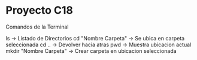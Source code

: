# Proyecto C18

Comandos de la Terminal 

ls -> Listado de Directorios
cd "Nombre Carpeta" -> Se ubica en carpeta seleccionada
cd .. -> Devolver hacia atras
pwd -> Muestra ubicacion actual
mkdir "Nombre Carpeta" -> Crear carpeta en ubicacion seleccionada